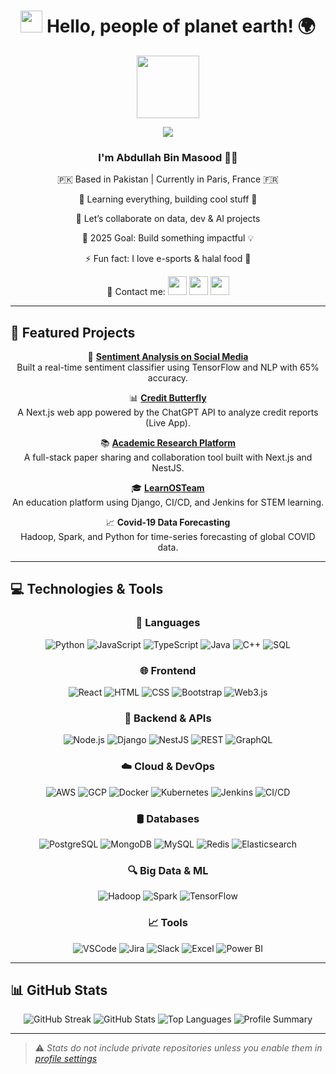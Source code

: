 <h1 align="center">
  <img src="https://media.giphy.com/media/hvRJCLFzcasrR4ia7z/giphy.gif" width="35"> Hello, people of planet earth! 🌍
</h1>

<div align="center">
  <img src="https://media.giphy.com/media/M9gbBd9nbDrOTu1Mqx/giphy.gif" width="100"/>
  <p>
    <a href="https://github.com/DenverCoder1/readme-typing-svg">
      <img src="https://readme-typing-svg.herokuapp.com?lines=Software+Engineer;AI+%7C+ML+%7C+Big+Data+Explorer;Full-Stack+Developer;Always+learning+new+things&center=true&width=500&height=50">
    </a>
  </p>

  <h3>I'm <strong>Abdullah Bin Masood</strong> 👨‍💻</h3>
  <p>🇵🇰 Based in Pakistan | Currently in Paris, France 🇫🇷</p>
  <p>🌱 Learning everything, building cool stuff 🤖</p>
  <p>👯 Let’s collaborate on data, dev & AI projects</p>
  <p>🎯 2025 Goal: Build something impactful 💡</p>
  <p>⚡ Fun fact: I love e-sports & halal food 🍱</p>

  <p>
    📇 Contact me:
    <a href="mailto:abdullahmasood163@gmail.com"><img src="https://img.icons8.com/bubbles/50/000000/gmail.png" height="30"/></a>
    <a href="https://github.com/Alucard008"><img src="https://img.icons8.com/bubbles/50/000000/github.png" height="30"/></a>
    <a href="https://www.linkedin.com/in/abdullah9202/"><img src="https://img.icons8.com/bubbles/50/000000/linkedin.png" height="30"/></a>
  </p>
</div>

---

## 🌟 Featured Projects

<div align="center">

🔬 **[Sentiment Analysis on Social Media](https://github.com/Alucard008/sentiment_analysis)**  
Built a real-time sentiment classifier using TensorFlow and NLP with 65% accuracy.

📊 **[Credit Butterfly](https://creditbutterfly.ai)**  
A Next.js web app powered by the ChatGPT API to analyze credit reports (Live App).

📚 **[Academic Research Platform](https://aca-space.com)**  
A full-stack paper sharing and collaboration tool built with Next.js and NestJS.

🎓 **[LearnOSTeam](https://school.learnosteam.com/)**  
An education platform using Django, CI/CD, and Jenkins for STEM learning.

📈 **Covid-19 Data Forecasting**  
Hadoop, Spark, and Python for time-series forecasting of global COVID data.

</div>

---

## 💻 Technologies & Tools

<div align="center">

### 🧠 Languages  
![Python](https://img.shields.io/badge/-Python-3776AB?style=for-the-badge&logo=python&logoColor=white)
![JavaScript](https://img.shields.io/badge/-JavaScript-F7DF1E?style=for-the-badge&logo=javascript&logoColor=black)
![TypeScript](https://img.shields.io/badge/-TypeScript-3178C6?style=for-the-badge&logo=typescript&logoColor=white)
![Java](https://img.shields.io/badge/-Java-007396?style=for-the-badge&logo=java&logoColor=white)
![C++](https://img.shields.io/badge/-C++-00599C?style=for-the-badge&logo=c%2B%2B&logoColor=white)
![SQL](https://img.shields.io/badge/-SQL-003B57?style=for-the-badge&logo=postgresql&logoColor=white)

### 🌐 Frontend  
![React](https://img.shields.io/badge/-React-20232A?style=for-the-badge&logo=react&logoColor=61DAFB)
![HTML](https://img.shields.io/badge/-HTML-E34F26?style=for-the-badge&logo=html5&logoColor=white)
![CSS](https://img.shields.io/badge/-CSS-1572B6?style=for-the-badge&logo=css3&logoColor=white)
![Bootstrap](https://img.shields.io/badge/-Bootstrap-563D7C?style=for-the-badge&logo=bootstrap&logoColor=white)
![Web3.js](https://img.shields.io/badge/-Web3.js-F16822?style=for-the-badge&logo=ethereum)

### 🔧 Backend & APIs  
![Node.js](https://img.shields.io/badge/-Node.js-339933?style=for-the-badge&logo=node.js&logoColor=white)
![Django](https://img.shields.io/badge/-Django-092E20?style=for-the-badge&logo=django&logoColor=white)
![NestJS](https://img.shields.io/badge/-NestJS-E0234E?style=for-the-badge&logo=nestjs&logoColor=white)
![REST](https://img.shields.io/badge/-REST-000000?style=for-the-badge&logo=restful&logoColor=white)
![GraphQL](https://img.shields.io/badge/-GraphQL-E10098?style=for-the-badge&logo=graphql&logoColor=white)

### ☁️ Cloud & DevOps  
![AWS](https://img.shields.io/badge/-AWS-232F3E?style=for-the-badge&logo=amazon-aws)
![GCP](https://img.shields.io/badge/-GCP-4285F4?style=for-the-badge&logo=google-cloud)
![Docker](https://img.shields.io/badge/-Docker-2496ED?style=for-the-badge&logo=docker&logoColor=white)
![Kubernetes](https://img.shields.io/badge/-Kubernetes-326CE5?style=for-the-badge&logo=kubernetes&logoColor=white)
![Jenkins](https://img.shields.io/badge/-Jenkins-D24939?style=for-the-badge&logo=jenkins&logoColor=white)
![CI/CD](https://img.shields.io/badge/-CI%2FCD-007ACC?style=for-the-badge&logo=azure-devops)

### 🛢 Databases  
![PostgreSQL](https://img.shields.io/badge/-PostgreSQL-336791?style=for-the-badge&logo=postgresql&logoColor=white)
![MongoDB](https://img.shields.io/badge/-MongoDB-47A248?style=for-the-badge&logo=mongodb&logoColor=white)
![MySQL](https://img.shields.io/badge/-MySQL-4479A1?style=for-the-badge&logo=mysql&logoColor=white)
![Redis](https://img.shields.io/badge/-Redis-DC382D?style=for-the-badge&logo=redis&logoColor=white)
![Elasticsearch](https://img.shields.io/badge/-Elasticsearch-005571?style=for-the-badge&logo=elasticsearch&logoColor=white)

### 🔍 Big Data & ML  
![Hadoop](https://img.shields.io/badge/-Hadoop-66CCFF?style=for-the-badge&logo=apache-hadoop&logoColor=black)
![Spark](https://img.shields.io/badge/-Spark-E25A1C?style=for-the-badge&logo=apachespark&logoColor=white)
![TensorFlow](https://img.shields.io/badge/-TensorFlow-FF6F00?style=for-the-badge&logo=tensorflow&logoColor=white)

### 📈 Tools  
![VSCode](https://img.shields.io/badge/-VSCode-007ACC?style=for-the-badge&logo=visual-studio-code&logoColor=white)
![Jira](https://img.shields.io/badge/-Jira-0052CC?style=for-the-badge&logo=jira&logoColor=white)
![Slack](https://img.shields.io/badge/-Slack-4A154B?style=for-the-badge&logo=slack&logoColor=white)
![Excel](https://img.shields.io/badge/-Excel-217346?style=for-the-badge&logo=microsoft-excel&logoColor=white)
![Power BI](https://img.shields.io/badge/-Power%20BI-F2C811?style=for-the-badge&logo=powerbi&logoColor=black)

</div>

---

## 📊 GitHub Stats

<div align="center">

<img src="https://github-readme-streak-stats.herokuapp.com/?user=Alucard008&theme=tokyonight&hide_border=true" alt="GitHub Streak" />

<img src="https://github-readme-stats.vercel.app/api?username=Alucard008&show_icons=true&count_private=true&include_all_commits=true&theme=tokyonight&hide_border=true" alt="GitHub Stats" />

<img src="https://github-readme-stats.vercel.app/api/top-langs/?username=Alucard008&layout=compact&theme=tokyonight&hide_border=true&hide=html,tex" alt="Top Languages" />

<img src="https://github-profile-summary-cards.vercel.app/api/cards/profile-details?username=Alucard008&theme=tokyonight" alt="Profile Summary" />

</div>

---

> ⚠️ _Stats do not include private repositories unless you enable them in [profile settings](https://github.com/settings/profile)_


